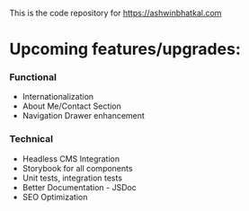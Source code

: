 This is the code repository for https://ashwinbhatkal.com

# Upcoming features/upgrades:

### Functional

-   Internationalization
-   About Me/Contact Section
-   Navigation Drawer enhancement

### Technical

-   Headless CMS Integration
-   Storybook for all components
-   Unit tests, integration tests
-   Better Documentation - JSDoc
-   SEO Optimization
